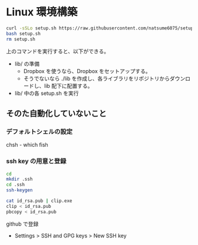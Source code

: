 # Linux 環境構築

```bash
curl -sSLo setup.sh https://raw.githubusercontent.com/natsume6075/setup/master/linux/setup.sh
bash setup.sh
rm setup.sh
```

上のコマンドを実行すると、以下ができる。

- lib/ の準備
    - Dropbox を使うなら、Dropbox をセットアップする。
    - そうでないなら ./lib を作成し、各ライブラリをリポジトリからダウンロードし、lib 配下に配置する。
- lib/ 中の各 setup.sh を実行

## そのた自動化していないこと

### デフォルトシェルの設定
chsh - which fish

### ssh key の用意と登録

```bash
cd
mkdir .ssh
cd .ssh
ssh-keygen
```

```bash
cat id_rsa.pub | clip.exe
clip < id_rsa.pub
pbcopy < id_rsa.pub
```

github で登録

- Settings > SSH and GPG keys > New SSH key

